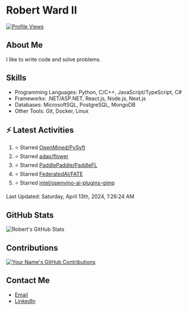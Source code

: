 
# Robert Ward II

[![Profile Views](https://komarev.com/ghpvc/?username=Robert-W-Ward)](https://github.com/Robert-W-Ward)

## About Me
I like to write code and solve problems.

## Skills
- Programming Languages: Python, C/C++, JavaScript/TypeScript, C#
- Frameworks: .NET/ASP.NET, React.js, Node.js, Next.js
- Databases: MicrosoftSQL, PostgreSQL, MongoDB
- Other Tools: Git, Docker, Linux

## :zap: Latest Activities
<!--RECENT_ACTIVITY:start-->
1. ⭐ Starred [OpenMined/PySyft](https://github.com/OpenMined/PySyft)
2. ⭐ Starred [adap/flower](https://github.com/adap/flower)
3. ⭐ Starred [PaddlePaddle/PaddleFL](https://github.com/PaddlePaddle/PaddleFL)
4. ⭐ Starred [FederatedAI/FATE](https://github.com/FederatedAI/FATE)
5. ⭐ Starred [intel/openvino-ai-plugins-gimp](https://github.com/intel/openvino-ai-plugins-gimp)
<!--RECENT_ACTIVITY:end-->

<!--RECENT_ACTIVITY:last_update-->
Last Updated: Saturday, April 13th, 2024, 1:26:24 AM
<!--RECENT_ACTIVITY:last_update_end-->

<!--END_SECTIN:activity-->
## GitHub Stats
![Robert's GitHub Stats](https://github-readme-stats.vercel.app/api?username=Robert-W-Ward&show_icons=true&theme=radical)

## Contributions
[![Your Name's GitHub Contributions](https://github-readme-streak-stats.herokuapp.com/?user=Robert-W-Ward&theme=radical)](https://github.com/your-username)

## Contact Me
- [Email](mailto:robertwesleyward2019@gmail.com)
- [LinkedIn](https://linkedin.com/in/https://www.linkedin.com/in/robert-ward-ii/)
